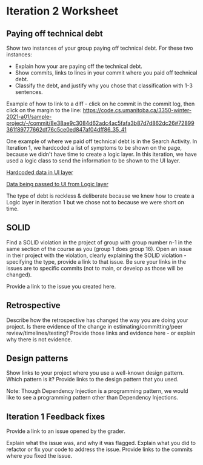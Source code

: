 # Iteration 2 Worksheet
## Paying off technical debt
Show two instances of your group paying off technical debt. For these two instances:

 - Explain how your are paying off the technical debt.
 - Show commits, links to lines in your commit where you paid off technical debt.
 - Classify the debt, and justify why you chose that classification with 1-3 sentences.

Example of how to link to a diff - click on he commit in the commit log, then click on the margin to the line: https://code.cs.umanitoba.ca/3350-winter-2021-a01/sample-project/-/commit/8e38ae9c3084d62adc4ac5fafa3b87d7d862dc26#72899361f89777662df76c5ce0ed847af04dff86_35_41


One example of where we paid off technical debt is in the Search Activity. In Iteration 1, we hardcoded a list of symptoms to be shown on the page, because we didn't have time to create a logic layer. In this iteration, we have used a logic class to send the information to be shown to the UI layer.

[Hardcoded data in UI layer](https://code.cs.umanitoba.ca/winter-2022-a01/group-1/personal_healthcare/-/blob/90488f9bfae4b7129e95010e333f5de10a525ae7/app/app/src/main/java/ca/umanitoba/personalhealthcare/presentation/SearchActivity.java#L31)

[Data being passed to UI from Logic layer](https://code.cs.umanitoba.ca/winter-2022-a01/group-1/personal_healthcare/-/blob/557089b8ca8ecfb744feb36e9a2c0dc9de6a3f97/app/app/src/main/java/ca/umanitoba/personalhealthcare/presentation/SearchActivity.java#L47)

The type of debt is reckless & deliberate because we knew how to create a Logic layer in iteration 1 but we chose not to because we were short on time. 

## SOLID
Find a SOLID violation in the project of group with group number n-1 in the same section of the course as you (group 1 does group 16). Open an issue in their project with the violation, clearly explaining the SOLID violation - specifying the type, provide a link to that issue. Be sure your links in the issues are to specific commits (not to main, or develop as those will be changed).

Provide a link to the issue you created here.

## Retrospective
Describe how the retrospective has changed the way you are doing your project. Is there evidence of the change in estimating/committing/peer review/timelines/testing? Provide those links and evidence here - or explain why there is not evidence.

## Design patterns
Show links to your project where you use a well-known design pattern. Which pattern is it? Provide links to the design pattern that you used.

Note: Though Dependency Injection is a programming pattern, we would like to see a programming pattern other than Dependency Injections.

## Iteration 1 Feedback fixes
Provide a link to an issue opened by the grader.

Explain what the issue was, and why it was flagged. Explain what you did to refactor or fix your code to address the issue. Provide links to the commits where you fixed the issue.
